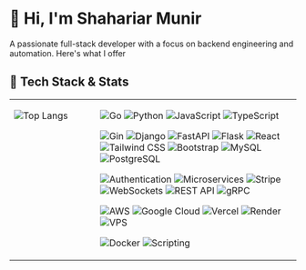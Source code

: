 # 👋 Hi, I'm Shahariar Munir

A passionate full-stack developer with a focus on backend engineering and automation. Here's what I offer
<!-- Programming Languages & Core -->
## 🚀 Tech Stack & Stats

<table>
  <tr>

  <td valign="top" width="30%">
      
   
   ![Top Langs](https://github-readme-stats.vercel.app/api/top-langs/?username=skssmd&layout=compact&theme=tokyonight)  

   </td>
    
  <td valign="top" width="70%">

![Go](https://img.shields.io/badge/-Go-000000?style=flat&logo=go&logoColor=00ADD8&color=000000&labelColor=000000)
![Python](https://img.shields.io/badge/-Python-000000?style=flat&logo=python&logoColor=3776AB&color=000000&labelColor=000000)
![JavaScript](https://img.shields.io/badge/-JavaScript-000000?style=flat&logo=javascript&logoColor=F7DF1E&color=000000&labelColor=000000)
![TypeScript](https://img.shields.io/badge/-TypeScript-000000?style=flat&logo=typescript&logoColor=3178C6&color=000000&labelColor=000000)

![Gin](https://img.shields.io/badge/-Gin-000000?style=flat&logo=gin&logoColor=white&color=000000&labelColor=000000)
![Django](https://img.shields.io/badge/-Django-000000?style=flat&logo=django&logoColor=092E20&color=000000&labelColor=000000)
![FastAPI](https://img.shields.io/badge/-FastAPI-000000?style=flat&logo=fastapi&logoColor=009688&color=000000&labelColor=000000)
![Flask](https://img.shields.io/badge/-Flask-000000?style=flat&logo=flask&logoColor=white&color=000000&labelColor=000000)
![React](https://img.shields.io/badge/-React-000000?style=flat&logo=react&logoColor=61DAFB&color=000000&labelColor=000000)
![Tailwind CSS](https://img.shields.io/badge/-Tailwind_CSS-000000?style=flat&logo=tailwind-css&logoColor=06B6D4&color=000000&labelColor=000000)
![Bootstrap](https://img.shields.io/badge/-Bootstrap-000000?style=flat&logo=bootstrap&logoColor=7952B3&color=000000&labelColor=000000)
![MySQL](https://img.shields.io/badge/-MySQL-000000?style=flat&logo=mysql&logoColor=4479A1&color=000000&labelColor=000000)
![PostgreSQL](https://img.shields.io/badge/-PostgreSQL-000000?style=flat&logo=postgresql&logoColor=4169E1&color=000000&labelColor=000000)

![Authentication](https://img.shields.io/badge/-Authentication-000000?style=flat&logo=keybase&logoColor=0078D7&color=000000&labelColor=000000)
![Microservices](https://img.shields.io/badge/-Microservices-000000?style=flat&logo=kubernetes&logoColor=6DB33F&color=000000&labelColor=000000)
![Stripe](https://img.shields.io/badge/-Stripe-000000?style=flat&logo=stripe&logoColor=6772E5&color=000000&labelColor=000000)
![WebSockets](https://img.shields.io/badge/-WebSockets-000000?style=flat&logo=websocket&logoColor=0088CC&color=000000&labelColor=000000)
![REST API](https://img.shields.io/badge/-REST_API-000000?style=flat&logo=rest&logoColor=61DAFB&color=000000&labelColor=000000)
![gRPC](https://img.shields.io/badge/-gRPC-000000?style=flat&logo=grpc&logoColor=5282FF&color=000000&labelColor=000000)

![AWS](https://img.shields.io/badge/-AWS-000000?style=flat&logo=amazonaws&logoColor=FFFFFF&color=000000&labelColor=000000)
![Google Cloud](https://img.shields.io/badge/-Google_Cloud-000000?style=flat&logo=googlecloud&logoColor=4285F4&color=000000&labelColor=000000)
![Vercel](https://img.shields.io/badge/-Vercel-000000?style=flat&logo=vercel&logoColor=FFFFFF&color=000000&labelColor=000000)
![Render](https://img.shields.io/badge/-Render-000000?style=flat&logo=render&logoColor=44CCFF&color=000000&labelColor=000000)
![VPS](https://img.shields.io/badge/-VPS-000000?style=flat&logo=server&logoColor=008080&color=000000&labelColor=000000)

![Docker](https://img.shields.io/badge/-Docker-000000?style=flat&logo=docker&logoColor=2496ED&color=000000&labelColor=000000)
![Scripting](https://img.shields.io/badge/-Scripting-000000?style=flat&logo=python&logoColor=4B8BBE&color=000000&labelColor=000000)


   </td>
  </tr>
</table>




